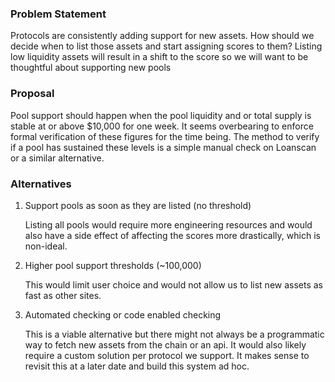 ### Problem Statement

Protocols are consistently adding support for new assets. How should we decide when to list those assets and start assigning scores to them? Listing low liquidity assets will result in a shift to the score so we will want to be thoughtful about supporting new pools

### Proposal
Pool support should happen when the pool liquidity and or total supply is stable at or above $10,000 for one week. It seems overbearing to enforce formal verification of these figures for the time being. The method to verify if a pool has sustained these levels is a simple manual check on Loanscan or a similar alternative.

### Alternatives
1. Support pools as soon as they are listed (no threshold)

   Listing all pools would require more engineering resources and would also have a side effect of affecting the scores more drastically, which is non-ideal.
	 

2. Higher pool support thresholds (~100,000)

   This would limit user choice and would not allow us to list new assets as fast as other sites.


3. Automated checking or code enabled checking

   This is a viable alternative but there might not always be a programmatic way to fetch new assets from the chain or an api. It would also likely require a custom solution per protocol we support. It makes sense to revisit this at a later date and build this system ad hoc.

